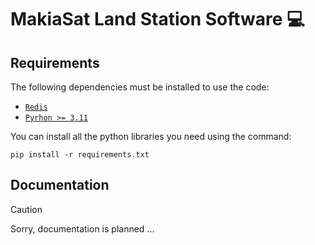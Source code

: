 # MakiaSat Land Station Software 💻

## Requirements

The following dependencies must be installed to use the code:
- [`Redis`](https://redis.io/docs/latest/operate/oss_and_stack/install/install-redis/)
- [`Pyrhon >= 3.11`](https://docs.anaconda.com/free/miniconda/miniconda-install/)

You can install all the python libraries you need using the command:
```
pip install -r requirements.txt
```

## Documentation
> [!CAUTION]
> Sorry, documentation is planned ...
